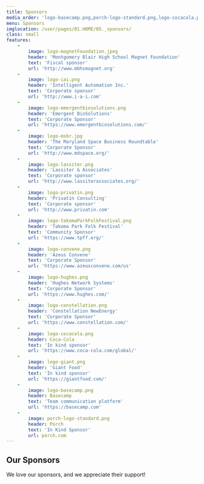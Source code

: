 ```yaml
---
title: Sponsors
media_order: 'logo-basecamp.png,porch-logo-standard.png,logo-cocacola.png,logo-convene.png,logo-emergentbiosolutions.png,logo-giant.png,logo-iai.png,logo-magnetFoundation.jpeg,logo-msbr.jpg,logo-privatin.png,logo-takomaParkFolkFestival.png,logo-lassiter.png,logo-hughes.png,logo-constellation.png,logo-hughes-original.png,coca-cola-logo.png,basecamplogo-original.png,convene-logo-original.png,logo-cocacola-original.png,logo-emergentbiosolutions-original.png,privatinlogo.png,logo-constellation-original.png,iailogo.png,coca-cola-logo-original.png,logo-convene-original.png,logo-iai-original.png,emergent-biosolutions-logo-original.png,logo-takomaParkFolkFestival-original.png,logo-privatin-original.png,flag-picture-01-original.jpg,logo-lassiter-original.png,emergent-biosolutions-logo.png,logo-msbr-original.jpg,logo-basecamp-original.png,flag-picture-01.jpg,iailogo-original.png,msbr-logo.jpg,msbr-logo-original.jpg,logo-giant-original.png,basecamplogo.png,tpms folk festival.png,privatinlogo-original.png,convene-logo.png,porch-logo-standard-original.png'
menu: Sponsors
imglocation: /user/pages/01.HOME/05._sponsors/
class: small
features:
    -
        image: logo-magnetFoundation.jpeg
        header: 'Montgomery Blair High School Magnet Foundation'
        text: 'Fiscal sponsor'
        url: 'http://www.mbhsmagnet.org'
    -
        image: logo-iai.png
        header: 'Intelligent Automation Inc.'
        text: 'Corporate sponsor'
        url: 'http://www.i-a-i.com'
    -
        image: logo-emergentbiosolutions.png
        header: 'Emergent BioSolutions'
        text: 'Corporate Sponsor'
        url: 'https://www.emergentbiosolutions.com/'
    -
        image: logo-msbr.jpg
        header: 'The Maryland Space Business Roundtable'
        text: 'Corporate Sponsor'
        url: 'http://www.mdspace.org/'
    -
        image: logo-lassiter.png
        header: 'Lassiter & Associates'
        text: 'Corporate sponsor'
        url: 'http://www.lassiterassociates.org/'
    -
        image: logo-privatin.png
        header: 'Privatin Consulting'
        text: 'Corporate sponsor'
        url: 'http://www.privatin.com'
    -
        image: logo-takomaParkFolkFestival.png
        header: 'Takoma Park Folk Festival'
        text: 'Community Sponsor'
        url: 'https://www.tpff.org/'
    -
        image: logo-convene.png
        header: 'Azeus Convene'
        text: 'Corporate Sponsor'
        url: 'https://www.azeusconvene.com/us'
    -
        image: logo-hughes.png
        header: 'Hughes Network Systems'
        text: 'Corporate Sponsor'
        url: 'https://www.hughes.com/'
    -
        image: logo-constellation.png
        header: 'Constellation NewEnergy'
        text: 'Corporate Sponsor'
        url: 'https://www.constellation.com/'
    -
        image: logo-cocacola.png
        header: Coca-Cola
        text: 'In kind sponsor'
        url: 'https://www.coca-cola.com/global/'
    -
        image: logo-giant.png
        header: 'Giant Food'
        text: 'In kind sponsor'
        url: 'https://giantfood.com/'
    -
        image: logo-basecamp.png
        header: Basecamp
        text: 'Team communication platform'
        url: 'https://basecamp.com'
    -
        image: porch-logo-standard.png
        header: Porch
        text: 'In Kind Sponsor'
        url: porch.com
---
```


## **Our Sponsors**
We love our sponsors, and we appreciate their support!
